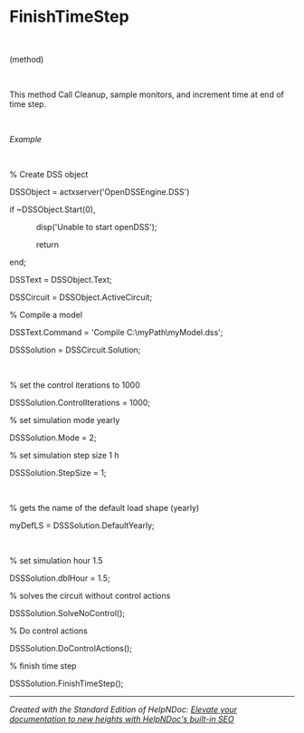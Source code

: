 # FinishTimeStep

&nbsp;

(method)

&nbsp;

This method Call Cleanup, sample monitors, and increment time at end of time step.

&nbsp;

*Example*

&nbsp;

% Create DSS object

DSSObject = actxserver('OpenDSSEngine.DSS')

if ~DSSObject.Start(0),

&nbsp; &nbsp; &nbsp; &nbsp; &nbsp; &nbsp; disp('Unable to start openDSS');

&nbsp; &nbsp; &nbsp; &nbsp; &nbsp; &nbsp; return

end;

DSSText = DSSObject.Text;

DSSCircuit = DSSObject.ActiveCircuit;

% Compile a model &nbsp; &nbsp;

DSSText.Command = 'Compile C:\\myPath\\myModel.dss';

DSSSolution = DSSCircuit.Solution;

&nbsp;

% set the control iterations to 1000

DSSSolution.ControlIterations = 1000;&nbsp;

% set simulation mode yearly

DSSSolution.Mode = 2;

% set simulation step size 1 h

DSSSolution.StepSize = 1;

&nbsp;

% gets the name of the default load shape (yearly)

myDefLS = DSSSolution.DefaultYearly;

&nbsp;

% set simulation hour 1.5

DSSSolution.dblHour = 1.5;&nbsp;

% solves the circuit without control actions

DSSSolution.SolveNoControl();&nbsp;

% Do control actions

DSSSolution.DoControlActions(); &nbsp;

% finish time step

DSSSolution.FinishTimeStep(); &nbsp;


***
_Created with the Standard Edition of HelpNDoc: [Elevate your documentation to new heights with HelpNDoc's built-in SEO](<https://www.helpndoc.com/feature-tour/produce-html-websites/>)_
